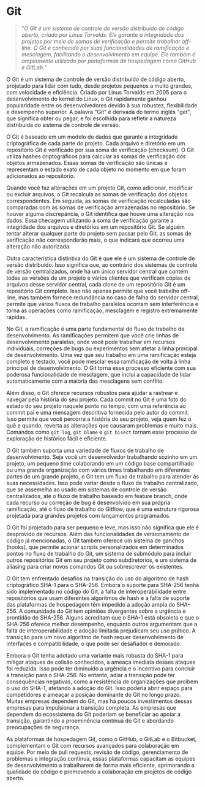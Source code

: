 # Git

>"*O Git é um sistema de controle de versão distribuído de código aberto, criado por Linus Torvalds. Ele garante a integridade dos projetos por meio de somas de verificação e permite trabalhar off-line. O Git é conhecido por suas funcionalidades de ramificação e mesclagem, facilitando o desenvolvimento em equipe. Ele também é amplamente utilizado por plataformas de hospedagem como GitHub e GitLab.*"

O Git é um sistema de controle de versão distribuído de código aberto, projetado para lidar com tudo, desde projetos pequenos a muito grandes, com velocidade e eficiência. Criado por Linus Torvalds em 2005 para o desenvolvimento do kernel do Linux, o Git rapidamente ganhou popularidade entre os desenvolvedores devido à sua robustez, flexibilidade e desempenho superior. A palavra "Git" é derivada do termo inglês "get", que significa obter ou pegar, e foi escolhida para refletir a natureza distribuída do sistema de controle de versão.

O Git é baseado em um modelo de dados que garante a integridade criptográfica de cada parte do projeto. Cada arquivo e diretório em um repositório Git é verificado por sua soma de verificação (checksum). O Git utiliza hashes criptográficos para calcular as somas de verificação dos objetos armazenados. Essas somas de verificação são únicas e representam o estado exato de cada objeto no momento em que foram adicionados ao repositório.

Quando você faz alterações em um projeto Git, como adicionar, modificar ou excluir arquivos, o Git recalcula as somas de verificação dos objetos correspondentes. Em seguida, as somas de verificação recalculadas são comparadas com as somas de verificação armazenadas no repositório. Se houver alguma discrepância, o Git identifica que houve uma alteração nos dados. Essa checagem utilizando a soma de verificação garante a integridade dos arquivos e diretórios em um repositório Git. Se alguém tentar alterar qualquer parte do projeto sem passar pelo Git, as somas de verificação não corresponderão mais, o que indicará que ocorreu uma alteração não autorizada.

Outra característica distintiva do Git é que ele é um sistema de controle de versão distribuído. Isso significa que, ao contrário dos sistemas de controle de versão centralizados, onde há um único servidor central que contém todas as versões de um projeto e vários clientes que verificam cópias de arquivos desse servidor central, cada clone de um repositório Git é um repositório Git completo. Isso não apenas permite que você trabalhe off-line, mas também fornece redundância no caso de falha do servidor central, permite que vários fluxos de trabalho paralelos ocorram sem interferência e torna as operações como ramificação, mesclagem e registro extremamente rápidas.

No Git, a ramificação é uma parte fundamental do fluxo de trabalho de desenvolvimento. As ramificações permitem que você crie linhas de desenvolvimento paralelas, onde você pode trabalhar em recursos individuais, correções de bugs ou experimentos sem afetar a linha principal de desenvolvimento. Uma vez que seu trabalho em uma ramificação esteja completo e testado, você pode mesclar essa ramificação de volta à linha principal de desenvolvimento. O Git torna esse processo eficiente com sua poderosa funcionalidade de mesclagem, que inclui a capacidade de lidar automaticamente com a maioria das mesclagens sem conflito.

Além disso, o Git oferece recursos robustos para ajudar a rastrear e navegar pela história do seu projeto. Cada commit no Git é uma foto do estado do seu projeto naquele ponto no tempo, com uma referência ao commit pai e uma mensagem descritiva fornecida pelo autor do commit. Isso permite que você percorra a história do seu projeto, veja quem fez o quê e quando, reverta as alterações que causaram problemas e muito mais. Comandos como `git log`, `git blame` e `git bisect` tornam esse processo de exploração de histórico fácil e eficiente.

O Git também suporta uma variedade de fluxos de trabalho de desenvolvimento. Seja você um desenvolvedor trabalhando sozinho em um projeto, um pequeno time colaborando em um código base compartilhado ou uma grande organização com vários times trabalhando em diferentes partes de um grande projeto, o Git tem um fluxo de trabalho para atender às suas necessidades. Isso pode variar desde o fluxo de trabalho centralizado, que se assemelha ao usado em sistemas de controle de versão centralizados, até o fluxo de trabalho baseado em feature branch, onde cada recurso ou correção de bug é desenvolvido em sua própria ramificação, até o fluxo de trabalho do Gitflow, que é uma estrutura rigorosa projetada para grandes projetos com lançamentos programados.

O Git foi projetado para ser pequeno e leve, mas isso não significa que ele é desprovido de recursos. Além das funcionalidades de versionamento de código já mencionadas, o Git também oferece um sistema de ganchos (hooks), que permite acionar scripts personalizados em determinados pontos no fluxo de trabalho do Git, um sistema de submódulo para incluir outros repositórios Git em seu projeto como subdiretórios, e um sistema de aliasing para criar novos comandos Git ou sobrescrever os existentes.

O Git tem enfrentado desafios na transição do uso do algoritmo de hash criptográfico SHA-1 para o SHA-256. Embora o suporte para SHA-256 tenha sido implementado no código do Git, a falta de interoperabilidade entre repositórios que usam diferentes algoritmos de hash e a falta de suporte das plataformas de hospedagem têm impedido a adoção ampla do SHA-256. A comunidade do Git tem opiniões divergentes sobre a urgência e prontidão do SHA-256. Alguns acreditam que o SHA-1 está obsoleto e que o SHA-256 oferece melhor desempenho, enquanto outros argumentam que a falta de interoperabilidade e adoção limitada prejudicam seu uso prático. A transição para um novo algoritmo de hash requer desenvolvimento de interfaces e compatibilidade, o que pode ser desafiador e demorado.

Embora o Git tenha adotado uma variante mais robusta do SHA-1 para mitigar ataques de colisão conhecidos, a ameaça imediata desses ataques foi reduzida. Isso pode ter diminuído a urgência e o incentivo para concluir a transição para o SHA-256. No entanto, adiar a transição pode ter consequências negativas, como a resistência de organizações que proíbem o uso do SHA-1, afetando a adoção do Git. Isso poderia abrir espaço para competidores e ameaçar a posição dominante do Git no longo prazo. Muitas empresas dependem do Git, mas há poucos investimentos dessas empresas para impulsionar a transição completa. As empresas que dependem do ecossistema do Git poderiam se beneficiar ao apoiar a transição, garantindo a proeminência contínua do Git e abordando preocupações de segurança.

As plataformas de hospedagem Git, como o GitHub, o GitLab e o Bitbucket, complementam o Git com recursos avançados para colaboração em equipe. Por meio de pull requests, revisão de código, gerenciamento de problemas e integração contínua, essas plataformas capacitam as equipes de desenvolvimento a trabalharem de forma mais eficiente, aprimorando a qualidade do código e promovendo a colaboração em projetos de código aberto.